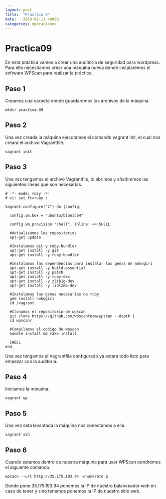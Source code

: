 ```yaml
---
layout: post
title:  "Practica 9"
date:   2019-01-11 +0000
categories: operaciones
---
```


# Practica09

En esta práctica vamos a crear una auditoria de seguridad para wordpress. Para ello necesitamos crear una máquina nueva donde instalaremos el software WPScan para realizar la práctica.

## Paso 1

Creamos una carpeta donde guardaremos los archivos de la máquina.

```
mkdir practica-09
```

## Paso 2

Una vez creada la máquina ejecutamos el comando vagrant init, el cual nos creara el archivo Vagrantfile.

```
vagrant init
```

## Paso 3

Una vez tengamos el archivo Vagrantfile, lo abrimos y añadiremos las siguientes lineas que son necesarias.


```
# -*- mode: ruby -*-
# vi: set ft=ruby :

Vagrant.configure("2") do |config|
  
  config.vm.box = "ubuntu/bionic64"

  config.vm.provision "shell", inline: <<-SHELL
  
  #Actualizamos los repositorios
  apt-get update

  #Instalamos git y ruby-bundler
  apt-get install -y git
  apt-get install -y ruby-bundler

  #Instalamos las dependencias para instalar las gemas de nokogiri
  apt-get install -y build-essential 
  apt-get install -y patch 
  apt-get install -y ruby-dev 
  apt-get install -y zlib1g-dev
  apt-get install -y liblzma-dev

  #Instalamos las gemas necesarias de ruby
  gem install nokogiri
  cd /vagrant

  #Clonamos el repositorio de wpscan
  git clone https://github.com/wpscanteam/wpscan --depth 1
  cd wpscan/

  #Compilamos el codigo de wpscan
  bundle install && rake install
  
  SHELL
end
```

Una vez tengamos el Vagrantfile configurado ya estara todo listo para empezar con la auditoria.

## Paso 4

Iniciamos la máquina.

```
vagrant up
```

## Paso 5

Una vez esta levantada la máquina nos conectamos a ella.

```
vagrant ssh
```

## Paso 6

Cuando estemos dentro de nuestra máquina para usar WPScan pondremos el siguiente comando.

```
wpsacn --url http://35.175.193.94 -enumerate p
```

Donde pone 35.175.193.94 ponemos la IP de nuestro balanceador web en caso de tener y sino tenemos ponemos la IP de nuestro sitio web.
